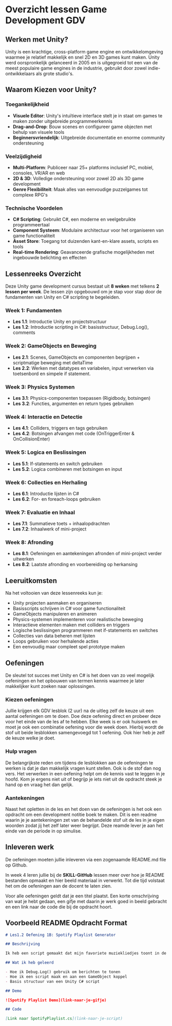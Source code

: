 # Overzicht lessen Game Development GDV

## Werken met Unity?

Unity is een krachtige, cross-platform game engine en ontwikkelomgeving waarmee je relatief makkelijk en snel 2D en 3D games kunt maken. Unity werd oorspronkelijk gelanceerd in 2005 en is uitgegroeid tot een van de meest populaire game engines in de industrie, gebruikt door zowel indie-ontwikkelaars als grote studio's.

## Waarom Kiezen voor Unity?

### Toegankelijkheid

- **Visuele Editor**: Unity's intuïtieve interface stelt je in staat om games te maken zonder uitgebreide programmeerkennis
- **Drag-and-Drop**: Bouw scenes en configureer game objecten met behulp van visuele tools
- **Beginnersvriendelijk**: Uitgebreide documentatie en enorme community ondersteuning

### Veelzijdigheid

- **Multi-Platform**: Publiceer naar 25+ platforms inclusief PC, mobiel, consoles, VR/AR en web
- **2D & 3D**: Volledige ondersteuning voor zowel 2D als 3D game development
- **Genre Flexibiliteit**: Maak alles van eenvoudige puzzelgames tot complexe RPG's

### Technische Voordelen

- **C# Scripting**: Gebruikt C#, een moderne en veelgebruikte programmeertaal
- **Component Systeem**: Modulaire architectuur voor het organiseren van game functionaliteit
- **Asset Store**: Toegang tot duizenden kant-en-klare assets, scripts en tools
- **Real-time Rendering**: Geavanceerde grafische mogelijkheden met ingebouwde belichting en effecten

## Lessenreeks Overzicht

Deze Unity game development cursus bestaat uit **8 weken** met telkens **2 lessen per week**. De lessen zijn opgebouwd om je stap voor stap door de fundamenten van Unity en C# scripting te begeleiden.

### Week 1: Fundamenten

- **Les 1.1**: Introductie Unity en projectstructuur
- **Les 1.2**: Introductie scripting in C#: basisstructuur, Debug.Log(), comments

### Week 2: GameObjects en Beweging

- **Les 2.1**: Scenes, GameObjects en componenten begrijpen + scriptmatige beweging met deltaTime
- **Les 2.2**: Werken met datatypes en variabelen, input verwerken via toetsenbord en simpele if statement.

### Week 3: Physics Systemen

- **Les 3.1**: Physics-componenten toepassen (Rigidbody, botsingen)
- **Les 3.2**: Functies, argumenten en return types gebruiken

### Week 4: Interactie en Detectie

- **Les 4.1**: Colliders, triggers en tags gebruiken
- **Les 4.2**: Botsingen afvangen met code (OnTriggerEnter & OnCollisionEnter)

### Week 5: Logica en Beslissingen

- **Les 5.1**: If-statements en switch gebruiken
- **Les 5.2**: Logica combineren met botsingen en input

### Week 6: Collecties en Herhaling

- **Les 6.1**: Introductie lijsten in C#
- **Les 6.2**: For- en foreach-loops gebruiken

### Week 7: Evaluatie en Inhaal

- **Les 7.1**: Summatieve toets + inhaalopdrachten
- **Les 7.2**: Inhaalwerk of mini-project

### Week 8: Afronding

- **Les 8.1**: Oefeningen en aantekeningen afronden of mini-project verder uitwerken
- **Les 8.2**: Laatste afronding en voorbereiding op herkansing

## Leeruitkomsten

Na het voltooien van deze lessenreeks kun je:

- Unity projecten aanmaken en organiseren
- Basisscripts schrijven in C# voor game functionaliteit
- GameObjects manipuleren en animeren
- Physics-systemen implementeren voor realistische beweging
- Interactieve elementen maken met colliders en triggers
- Logische beslissingen programmeren met if-statements en switches
- Collecties van data beheren met lijsten
- Loops gebruiken voor herhalende acties
- Een eenvoudig maar compleet spel prototype maken

## Oefeningen

De sleutel tot succes met Unity en C# is het doen van zo veel mogelijk oefeningen en het opbouwen van termen kennis waarmee je later makkelijker kunt zoeken naar oplossingen.

### Kiezen oefeningen

Jullie krijgen elk GDV lesblok (2 uur) na de uitleg zelf de keuze uit een aantal oefeningen om te doen. Doe deze oefening direct en probeer deze voor het einde van de les af te hebben. Elke week is er ook huiswerk en moet je ook een combinatie oefening voor die week doen. Hierbij wordt de stof uit beide lesblokken samengevoegd tot 1 oefening. Ook hier heb je zelf de keuze welke je doet.

### Hulp vragen

De belangrijkste reden om tijdens de lesblokken aan de oefeningen te werken is dat je dan makkelijk vragen kunt stellen. Ook is de stof dan nog vers. Het verwerken in een oefening helpt om de kennis vast te leggen in je hoofd. Kom je ergens niet uit of begrijp je iets niet uit de opdracht steek je hand op en vraag het dan gelijk.

### Aantekeningen

Naast het opletten in de les en het doen van de oefeningen is het ook een opdracht om een development notitie boek te maken. Dit is een readme waarin je je aantekeningen zet van de behandelde stof uit de les in je eigen woorden zodat jij het zelf later weer begrijpt. Deze reamde lever je aan het einde van de periode in op simulise.

## Inleveren werk

De oefeningen moeten jullie inleveren via een zogenaamde README.md file op Github.

In week 4 leren jullie bij de **SKILL-GitHub** lessen meer over hoe je README bestanden opmaakt en hier beeld materiaal in verwerkt. Tot die tijd volstaat het om de oefeningen aan de docent te laten zien.

Voor alle oefeningen geldt dat je een titel plaatst. Een korte omschrijving van wat je hebt gedaan, een gifje met daarin je werk goed in beeld gebracht en een link naar de code die bij de opdracht hoort.

## Voorbeeld README Opdracht Format

```markdown
# Les1.2 Oefening 1B: Spotify Playlist Generator

## Beschrijving

Ik heb een script gemaakt dat mijn favoriete muziekliedjes toont in de console, net zoals een Spotify playlist. Het script gebruikt Debug.Log() om verschillende liedjes met artiesten te tonen.

## Wat ik heb geleerd

- Hoe ik Debug.Log() gebruik om berichten te tonen
- Hoe ik een script maak en aan een GameObject koppel
- Basis structuur van een Unity C# script

## Demo

![Spotify Playlist Demo](link-naar-je-gifje)

## Code

[Link naar SpotifyPlaylist.cs](link-naar-je-script)
```
